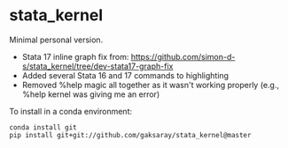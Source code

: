 # stata_kernel

Minimal personal version.
- Stata 17 inline graph fix from: https://github.com/simon-d-s/stata_kernel/tree/dev-stata17-graph-fix
- Added several Stata 16 and 17 commands to highlighting
- Removed %help magic all together as it wasn't working properly (e.g., %help kernel was giving me an error)

To install in a conda environment:
```
conda install git
pip install git+git://github.com/gaksaray/stata_kernel@master
```
